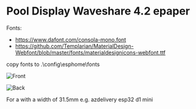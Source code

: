 # Pool Display Waveshare 4.2 epaper

Fonts:
- https://www.dafont.com/consola-mono.font
- https://github.com/Templarian/MaterialDesign-Webfont/blob/master/fonts/materialdesignicons-webfont.ttf

copy fonts to 
.\config\esphome\fonts

![Front](https://github.com/4noxx/Pool_Display/assets/12627059/a23d956c-7524-443f-b073-c0f639a5fa48)

![Back](https://github.com/4noxx/Pool_Display/assets/12627059/37a42738-2712-4000-a528-e30f6d7fbe16)

For a with a width of 31.5mm e.g. azdelivery esp32 d1 mini
